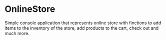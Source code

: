 # OnlineStore
Simple console application that represents online store with finctions to add items to the inventory of the store, add products to the cart, check out and much more.
